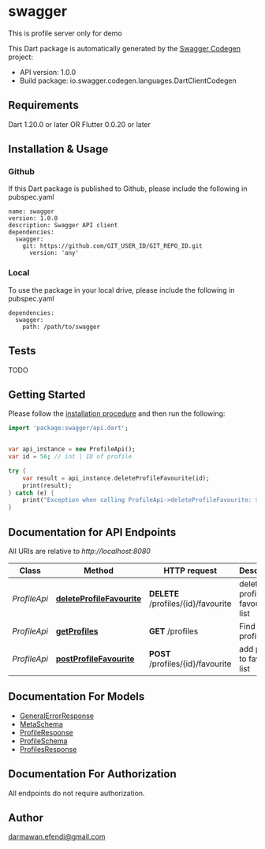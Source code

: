 # swagger
This is profile server only for demo

This Dart package is automatically generated by the [Swagger Codegen](https://github.com/swagger-api/swagger-codegen) project:

- API version: 1.0.0
- Build package: io.swagger.codegen.languages.DartClientCodegen

## Requirements

Dart 1.20.0 or later OR Flutter 0.0.20 or later

## Installation & Usage

### Github
If this Dart package is published to Github, please include the following in pubspec.yaml
```
name: swagger
version: 1.0.0
description: Swagger API client
dependencies:
  swagger:
    git: https://github.com/GIT_USER_ID/GIT_REPO_ID.git
      version: 'any'
```

### Local
To use the package in your local drive, please include the following in pubspec.yaml
```
dependencies:
  swagger:
    path: /path/to/swagger
```

## Tests

TODO

## Getting Started

Please follow the [installation procedure](#installation--usage) and then run the following:

```dart
import 'package:swagger/api.dart';


var api_instance = new ProfileApi();
var id = 56; // int | ID of profile

try {
    var result = api_instance.deleteProfileFavourite(id);
    print(result);
} catch (e) {
    print("Exception when calling ProfileApi->deleteProfileFavourite: $e\n");
}

```

## Documentation for API Endpoints

All URIs are relative to *http://localhost:8080*

Class | Method | HTTP request | Description
------------ | ------------- | ------------- | -------------
*ProfileApi* | [**deleteProfileFavourite**](docs//ProfileApi.md#deleteprofilefavourite) | **DELETE** /profiles/{id}/favourite | delete profile from favourite list
*ProfileApi* | [**getProfiles**](docs//ProfileApi.md#getprofiles) | **GET** /profiles | Find all profiles
*ProfileApi* | [**postProfileFavourite**](docs//ProfileApi.md#postprofilefavourite) | **POST** /profiles/{id}/favourite | add profile to favourite list


## Documentation For Models

 - [GeneralErrorResponse](docs//GeneralErrorResponse.md)
 - [MetaSchema](docs//MetaSchema.md)
 - [ProfileResponse](docs//ProfileResponse.md)
 - [ProfileSchema](docs//ProfileSchema.md)
 - [ProfilesResponse](docs//ProfilesResponse.md)


## Documentation For Authorization

 All endpoints do not require authorization.


## Author

darmawan.efendi@gmail.com



